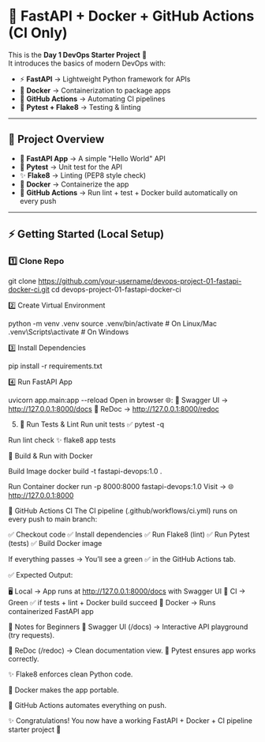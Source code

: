 # 🚀 FastAPI + Docker + GitHub Actions (CI Only)

This is the **Day 1 DevOps Starter Project** 🎯  
It introduces the basics of modern DevOps with:

- ⚡ **FastAPI** → Lightweight Python framework for APIs  
- 🐳 **Docker** → Containerization to package apps  
- 🤖 **GitHub Actions** → Automating CI pipelines  
- 🧪 **Pytest + Flake8** → Testing & linting  

---

## 📂 Project Overview

- 📌 **FastAPI App** → A simple "Hello World" API  
- 🧪 **Pytest** → Unit test for the API  
- ✨ **Flake8** → Linting (PEP8 style check)  
- 🐳 **Docker** → Containerize the app  
- 🤖 **GitHub Actions** → Run lint + test + Docker build automatically on every push  

---

## ⚡ Getting Started (Local Setup)

### 1️⃣ Clone Repo

git clone https://github.com/your-username/devops-project-01-fastapi-docker-ci.git
cd devops-project-01-fastapi-docker-ci

2️⃣ Create Virtual Environment

python -m venv .venv
source .venv/bin/activate   # On Linux/Mac
.venv\Scripts\activate      # On Windows

3️⃣ Install Dependencies

pip install -r requirements.txt

4️⃣ Run FastAPI App

uvicorn app.main:app --reload
Open in browser 🌐:
      📖 Swagger UI → http://127.0.0.1:8000/docs
      📝 ReDoc → http://127.0.0.1:8000/redoc

5. 🧪 Run Tests & Lint
Run unit tests ✅
pytest -q

Run lint check ✨
flake8 app tests

🐳 Build & Run with Docker

Build Image
docker build -t fastapi-devops:1.0 .

Run Container
docker run -p 8000:8000 fastapi-devops:1.0
Visit → 🌐 http://127.0.0.1:8000

🤖 GitHub Actions CI
The CI pipeline (.github/workflows/ci.yml) runs on every push to main branch:

✅ Checkout code
✅ Install dependencies
✅ Run Flake8 (lint)
✅ Run Pytest (tests)
✅ Build Docker image

If everything passes → You’ll see a green ✅ in the GitHub Actions tab.

✅ Expected Output:

🖥️ Local → App runs at http://127.0.0.1:8000/docs with Swagger UI
🤖 CI → Green ✅ if tests + lint + Docker build succeed
🐳 Docker → Runs containerized FastAPI app

📌 Notes for Beginners
📖 Swagger UI (/docs) → Interactive API playground (try requests).

📝 ReDoc (/redoc) → Clean documentation view.
🧪 Pytest ensures app works correctly.

✨ Flake8 enforces clean Python code.

🐳 Docker makes the app portable.

🤖 GitHub Actions automates everything on push.


✨ Congratulations! You now have a working FastAPI + Docker + CI pipeline starter project 🎉
